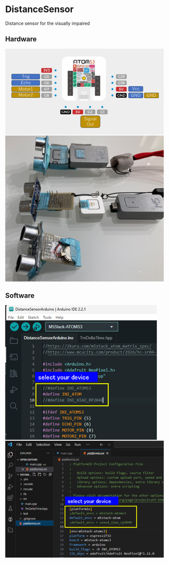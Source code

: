 # DistanceSensor 
Distance sensor for the visually impaired 
## Hardware
 ![pin asign](https://github.com/misawa2048/DistanceSensor/blob/master/img/pin_asign_DistanceSensor.png)
![prototype](https://github.com/misawa2048/DistanceSensor/blob/master/img/prototype.png)

## Software
![select your device](https://github.com/misawa2048/DistanceSensor/blob/master/img/select_your_device_arduinoide.png)
![select your device](https://github.com/misawa2048/DistanceSensor/blob/master/img/select_your_device_platformio.png)



